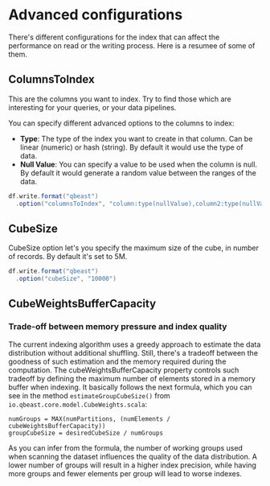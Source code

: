 # Advanced configurations

There's different configurations for the index that can affect the performance on read or the writing process. Here is a resumee of some of them.

## ColumnsToIndex

This are the columns you want to index. Try to find those which are interesting for your queries, or your data pipelines. 

You can specify different advanced options to the columns to index:

- **Type**: The type of the index you want to create in that column. Can be linear (numeric) or hash (string). By default it would use the type of data.
- **Null Value**: You can specify a value to be used when the column is null. By default it would generate a random value between the ranges of the data.


```scala
df.write.format("qbeast")
  .option("columnsToIndex", "column:type(nullValue),column2:type(nullValue2)...")
```

## CubeSize

CubeSize option let's you specify the maximum size of the cube, in number of records. By default it's set to 5M.

```scala
df.write.format("qbeast")
  .option("cubeSize", "10000")
```

## CubeWeightsBufferCapacity

### Trade-off between memory pressure and index quality

The current indexing algorithm uses a greedy approach to estimate the data distribution without additional shuffling.
Still, there's a tradeoff between the goodness of such estimation and the memory required during the computation.
The cubeWeightsBufferCapacity property controls such tradeoff by defining the maximum number of elements stored in
a memory buffer when indexing. It basically follows the next formula, which you can see in the method
`estimateGroupCubeSize()` from `io.qbeast.core.model.CubeWeights.scala`:
```
numGroups = MAX(numPartitions, (numElements / cubeWeightsBufferCapacity))
groupCubeSize = desiredCubeSize / numGroups
```

As you can infer from the formula, the number of working groups used when scanning the dataset influences the quality
of the data distribution. A lower number of groups will result in a higher index precision, while having more groups
and fewer elements per group will lead to worse indexes.
